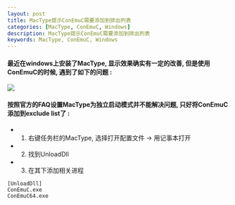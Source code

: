 ```yaml
---
layout: post  
title: MacType提示ConEmuC需要添加到排出列表  
categories: [MacType, ConEmuC, Windows]  
description: MacType提示ConEmuC需要添加到排出列表  
keywords: MacType, ConEmuC, Windows  
---
```


#### 最近在windows上安装了MacType, 显示效果确实有一定的改善, 但是使用ConEmuC的时候, 遇到了如下的问题 : 
![](https://taojintianxia.github.io/images/posts/mactype/ConEmu64_AGkkIOdVwE.png)  

#### 按照官方的FAQ设置MacType为独立启动模式并不能解决问题, 只好将ConEmuC添加到exclude list了 :  
  - 1. 右键任务栏的MacType, 选择打开配置文件 -> 用记事本打开
  - 2. 找到UnloadDll
  - 3. 在其下添加相关进程

```
[UnloadDll]
ConEmuC.exe
ConEmuC64.exe
```
